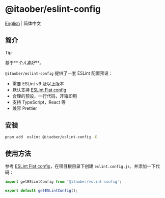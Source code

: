 # @itaober/eslint-config

[English](./README.md) | 简体中文

## 简介

> [!TIP]
>
> 基于**_个人喜好_**。

`@itaober/eslint-config` 提供了一套 ESLint 配置预设：

- 需要 ESLint v9 及以上版本
- 默认支持 [ESLint Flat config](https://eslint.org/docs/latest/use/configure/configuration-files)
- 合理的预设，一行代码，开箱即用
- 支持 TypeScript，React 等
- 兼容 Prettier

## 安装

```bash
pnpm add  eslint @itaober/eslint-config -D
```

## 使用方法

参考 [ESLint Flat config](https://eslint.org/docs/latest/use/configure/configuration-files)，在项目根目录下创建 `eslint.config.js`，并添加一下代码：

```js
import getESLintConfig from '@itaober/eslint-config';

export default getESLintConfig();
```
